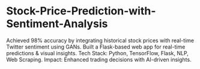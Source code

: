 # Stock-Price-Prediction-with-Sentiment-Analysis
Achieved 98% accuracy by integrating historical stock prices with real-time Twitter sentiment using GANs. Built a Flask-based web app for real-time predictions &amp; visual insights. Tech Stack: Python, TensorFlow, Flask, NLP, Web Scraping. Impact: Enhanced trading decisions with AI-driven insights.
